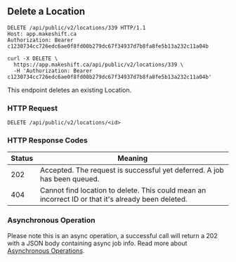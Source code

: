 ## Delete a Location

```http
DELETE /api/public/v2/locations/339 HTTP/1.1
Host: app.makeshift.ca
Authorization: Bearer c1230734cc726edc6ae0f8fd00b279dc67f34937d7b8fa8fe5b13a232c11a04b
```


```shell
curl -X DELETE \
  https://app.makeshift.ca/api/public/v2/locations/339 \
  -H 'Authorization: Bearer c1230734cc726edc6ae0f8fd00b279dc67f34937d7b8fa8fe5b13a232c11a04b'
```

This endpoint deletes an existing Location.

### HTTP Request

`DELETE /api/public/v2/locations/<id>`

### HTTP Response Codes

Status | Meaning
---------- | -------
202 | Accepted. The request is successful yet deferred. A job has been queued.
404 | Cannot find location to delete. This could mean an incorrect ID or that it's already been deleted.

### Asynchronous Operation
  
Please note this is an async operation, a successful call will return a 202 with a JSON body containing async job info.  Read more about [Asynchronous Operations](#asynchronous-endpoints).
